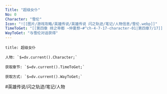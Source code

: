 ```yaml
---
Title: "超级女仆"
No: 0
Character: "雪伦"
Icon: "![[图片/游戏攻略/英雄传说/英雄传说 闪之轨迹/笔记/人物信息/雪伦.webp]]"
TimeToGet: "[[第四章 绯之帝都 ~仲夏祭~#^ch-4-7-17-character-01|第四章7/17]]"
WayToGet: "与雪伦对话获得"
---
```

```ad-note
title: 超级女仆

人物: `$=dv.current().Character;`

获取章节: `$=dv.current().TimeToGet;`

获取方式: `$=dv.current().WayToGet;`

```

#英雄传说/闪之轨迹/笔记/人物